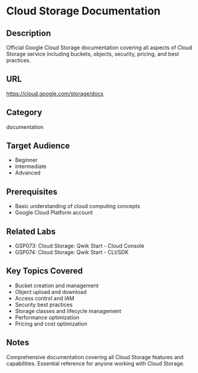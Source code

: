 # Cloud Storage Documentation

## Description
Official Google Cloud Storage documentation covering all aspects of Cloud Storage service including buckets, objects, security, pricing, and best practices.

## URL
https://cloud.google.com/storage/docs

## Category
documentation

## Target Audience
- Beginner
- Intermediate
- Advanced

## Prerequisites
- Basic understanding of cloud computing concepts
- Google Cloud Platform account

## Related Labs
- GSP073: Cloud Storage: Qwik Start - Cloud Console
- GSP074: Cloud Storage: Qwik Start - CLI/SDK

## Key Topics Covered
- Bucket creation and management
- Object upload and download
- Access control and IAM
- Security best practices
- Storage classes and lifecycle management
- Performance optimization
- Pricing and cost optimization

## Notes
Comprehensive documentation covering all Cloud Storage features and capabilities. Essential reference for anyone working with Cloud Storage.
